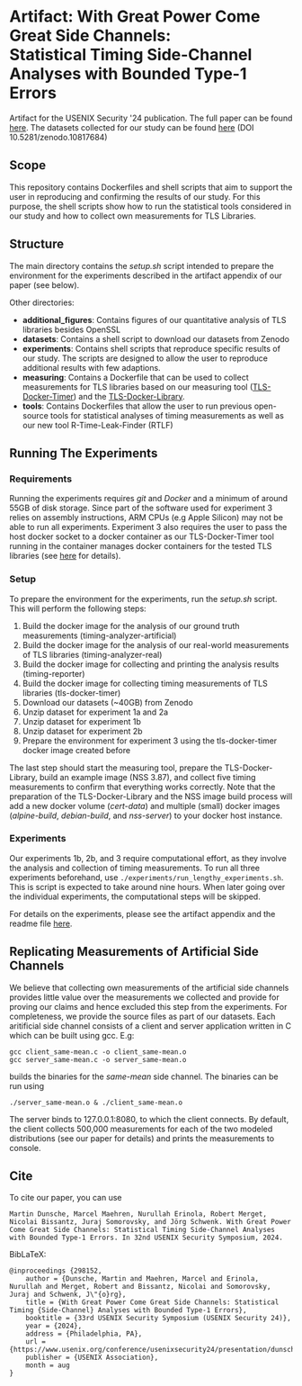 # Artifact: With Great Power Come Great Side Channels: <br> Statistical Timing Side-Channel Analyses with Bounded Type-1 Errors

Artifact for the USENIX Security '24 publication. The full paper can be found [here](https://www.usenix.org/conference/usenixsecurity24/presentation/dunsche). The datasets collected for our study can be found [here](https://zenodo.org/records/10817685) (DOI 10.5281/zenodo.10817684)

## Scope
This repository contains Dockerfiles and shell scripts that aim to support the user in reproducing and confirming the results of our study. For this purpose, the shell scripts show how to run the statistical tools considered in our study and how to collect own measurements for TLS Libraries.  

## Structure
The main directory contains the *setup.sh* script intended to prepare the environment for the experiments described in the artifact appendix of our paper (see below).

Other directories:
- **additional_figures**: Contains figures of our quantitative analysis of TLS libraries besides OpenSSL
- **datasets**: Contains a shell script to download our datasets from Zenodo
- **experiments**: Contains shell scripts that reproduce specific results of our study. The scripts are designed to allow the user to reproduce additional results with few adaptions.
- **measuring**: Contains a Dockerfile that can be used to collect measurements for TLS libraries based on our measuring tool ([TLS-Docker-Timer](https://github.com/tls-attacker/TLS-Docker-Library)) and the [TLS-Docker-Library](https://github.com/tls-attacker/TLS-Docker-Timer).
- **tools**: Contains Dockerfiles that allow the user to run previous open-source tools for statistical analyses of timing measurements as well as our new tool R-Time-Leak-Finder (RTLF)


## Running The Experiments

### Requirements
Running the experiments requires *git* and *Docker* and a minimum of around 55GB of disk storage. Since part of the software used for experiment 3 relies on assembly instructions, ARM CPUs (e.g Apple Silicon) may not be able to run all experiments. Experiment 3 also requires the user to pass the host docker socket to a docker container as our TLS-Docker-Timer tool running in the container manages docker containers for the tested TLS libraries (see [here](https://github.com/tls-attacker/TLS-Docker-Timer/blob/master/README.md) for details).

### Setup
To prepare the environment for the experiments, run the *setup.sh* script. This will perform the following steps:
1. Build the docker image for the analysis of our ground truth measurements (timing-analyzer-artificial)
2. Build the docker image for the analysis of our real-world measurements of TLS libraries (timing-analyzer-real)
3. Build the docker image for collecting and printing the analysis results (timing-reporter)
4. Build the docker image for collecting timing measurements of TLS libraries (tls-docker-timer)
5. Download our datasets (~40GB) from Zenodo
6. Unzip dataset for experiment 1a and 2a
7. Unzip dataset for experiment 1b
8. Unzip dataset for experiment 2b
9. Prepare the environment for experiment 3 using the tls-docker-timer docker image created before

The last step should start the measuring tool, prepare the TLS-Docker-Library, build an example image (NSS 3.87), and collect five timing measurements to confirm that everything works correctly. Note that the preparation of the TLS-Docker-Library and the NSS image build process will add a new docker volume (*cert-data*) and multiple (small) docker images (*alpine-build*, *debian-build*, and *nss-server*) to your docker host instance.


### Experiments

Our experiments 1b, 2b, and 3 require computational effort, as they involve the analysis and collection of timing measurements. To run all three experiments beforehand, use ```./experiments/run_lengthy_experiments.sh```. This is script is expected to take around nine hours. When later going over the individual experiments, the computational steps will be skipped.

For details on the experiments, please see the artifact appendix and the readme file [here](https://github.com/RUB-NDS/Artifacts-With-Great-Power-Come-Great-Side-Channels/tree/main/experiments).


## Replicating Measurements of Artificial Side Channels
We believe that collecting own measurements of the artificial side channels provides little value over the measurements we collected and provide for proving our claims and hence excluded this step from the experiments. For completeness, we provide the source files as part of our datasets. Each aritificial side channel consists of a client and server application written in C which can be built using gcc. E.g:
```
gcc client_same-mean.c -o client_same-mean.o
gcc server_same-mean.c -o server_same-mean.o
```
builds the binaries for the *same-mean* side channel. The binaries can be run using 
```
./server_same-mean.o & ./client_same-mean.o
```
The server binds to 127.0.0.1:8080, to which the client connects. By default, the client collects 500,000 measurements for each of the two modeled distributions (see our paper for details) and prints the measurements to console.


## Cite
To cite our paper, you can use
```
Martin Dunsche, Marcel Maehren, Nurullah Erinola, Robert Merget, Nicolai Bissantz, Juraj Somorovsky, and Jörg Schwenk. With Great Power Come Great Side Channels: Statistical Timing Side-Channel Analyses with Bounded Type-1 Errors. In 32nd USENIX Security Symposium, 2024.
```

BibLaTeX:

```
@inproceedings {298152,
    author = {Dunsche, Martin and Maehren, Marcel and Erinola, Nurullah and Merget, Robert and Bissantz, Nicolai and Somorovsky, Juraj and Schwenk, J\"{o}rg},
	title = {With Great Power Come Great Side Channels: Statistical Timing {Side-Channel} Analyses with Bounded Type-1 Errors},
	booktitle = {33rd USENIX Security Symposium (USENIX Security 24)},
	year = {2024},
	address = {Philadelphia, PA},
	url = {https://www.usenix.org/conference/usenixsecurity24/presentation/dunsche},
	publisher = {USENIX Association},
	month = aug
}
```